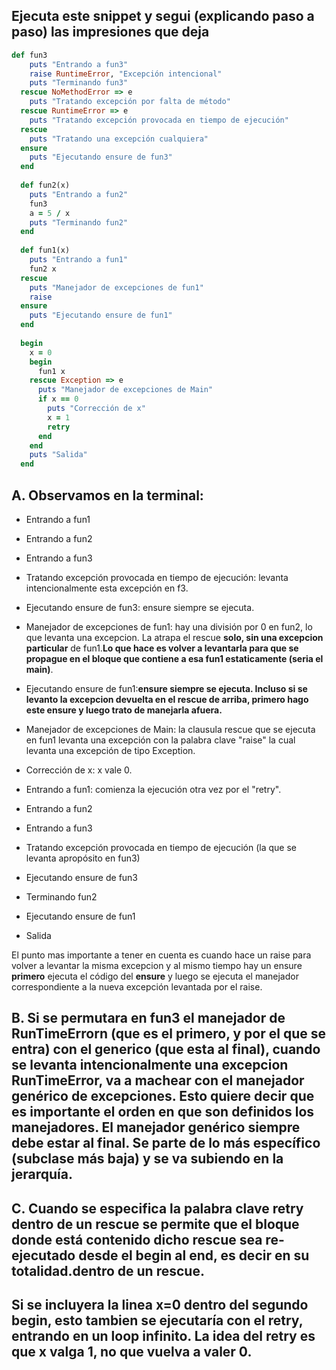 ## Ejecuta este snippet y segui (explicando paso a paso) las impresiones que deja
```ruby
def fun3
    puts "Entrando a fun3"
    raise RuntimeError, "Excepción intencional"
    puts "Terminando fun3"
  rescue NoMethodError => e
    puts "Tratando excepción por falta de método"
  rescue RuntimeError => e
    puts "Tratando excepción provocada en tiempo de ejecución"
  rescue
    puts "Tratando una excepción cualquiera"
  ensure
    puts "Ejecutando ensure de fun3"
  end
  
  def fun2(x)
    puts "Entrando a fun2"
    fun3  
    a = 5 / x
    puts "Terminando fun2"
  end
  
  def fun1(x)
    puts "Entrando a fun1"
    fun2 x
  rescue  
    puts "Manejador de excepciones de fun1"
    raise
  ensure  
    puts "Ejecutando ensure de fun1"
  end
  
  begin  
    x = 0
    begin
      fun1 x
    rescue Exception => e
      puts "Manejador de excepciones de Main"
      if x == 0
        puts "Corrección de x"
        x = 1
        retry
      end
    end
    puts "Salida"
  end
```
## A. Observamos en la terminal:

- Entrando a fun1

- Entrando a fun2

- Entrando a fun3

- Tratando excepción provocada en tiempo de ejecución: levanta intencionalmente esta excepción en f3.

- Ejecutando ensure de fun3: ensure siempre se ejecuta.

- Manejador de excepciones de fun1: hay una división por 0 en fun2, lo que levanta una excepcion. La atrapa el rescue **solo, sin una excepcion particular** de fun1.__Lo que hace es volver a levantarla para que se propague en el bloque que contiene a esa fun1 estaticamente (seria el main)__.

- Ejecutando ensure de fun1:__**ensure siempre se ejecuta. Incluso si se levanto la excepcion devuelta en el rescue de arriba, primero hago este ensure y luego trato de manejarla afuera.**__

- Manejador de excepciones de Main: la clausula rescue que se ejecuta en fun1 levanta una excepción con la palabra clave "raise" la cual levanta una excepción de tipo Exception.

- Corrección de x: x vale 0.

- Entrando a fun1: comienza la ejecución otra vez por el "retry".

- Entrando a fun2

- Entrando a fun3

- Tratando excepción provocada en tiempo de ejecución (la que se levanta apropósito en fun3)

- Ejecutando ensure de fun3

- Terminando fun2

- Ejecutando ensure de fun1

- Salida 


El punto mas importante a tener en cuenta es cuando hace un raise para volver a levantar la misma
excepcion y al mismo tiempo hay un ensure **primero** ejecuta el código del **ensure** y luego se ejecuta el manejador correspondiente a la nueva excepción levantada por el raise.


## B. Si se permutara en fun3 el manejador de RunTimeErrorn (que es el primero, y por el que se entra) con el generico (que esta al final), cuando se levanta intencionalmente una excepcion RunTimeError, va a machear con el manejador genérico de excepciones. Esto quiere decir que es importante el orden en que son definidos los manejadores. El manejador genérico siempre debe estar al final. Se parte de lo más específico (subclase más baja) y se va subiendo en la jerarquía.



## C. Cuando se especifica la palabra clave retry dentro de un rescue se permite que el bloque donde está contenido dicho rescue sea re-ejecutado desde el begin al end, es decir en su totalidad.dentro de un rescue. 
## Si se incluyera la linea x=0 dentro del segundo begin, esto tambien se ejecutaría con el retry, entrando en un loop infinito. La idea del retry es que x valga 1, no que vuelva a valer 0.


